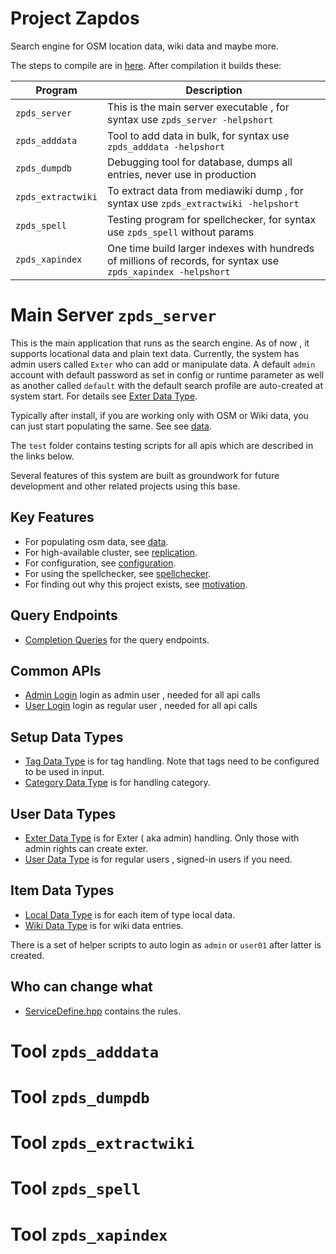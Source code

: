# Project Zapdos

Search engine for OSM location data, wiki data and maybe more.

The steps to compile are in [here](./COMPILE.md). After compilation it builds these:

| Program | Description |
| ---------- | ----------- |
`zpds_server` | This is the main server executable , for syntax use `zpds_server -helpshort` |
`zpds_adddata` | Tool to add data in bulk, for syntax use `zpds_adddata -helpshort` |
`zpds_dumpdb` | Debugging tool for database, dumps all entries, never use in production |
`zpds_extractwiki` | To extract data from mediawiki dump , for syntax use `zpds_extractwiki -helpshort` |
`zpds_spell` | Testing program for spellchecker, for syntax use `zpds_spell` without params |
`zpds_xapindex` | One time build larger indexes with hundreds of millions of records, for syntax use `zpds_xapindex -helpshort` |

# Main Server `zpds_server`

This is the main application that runs as the search engine. As of now , it supports locational data and plain text data.
Currently, the system has admin users called `Exter` who can add or manipulate data. A default `admin` account with
default password as set in config or runtime parameter as well as another called `default` with the default
search profile are auto-created at system start.  For details see [Exter Data Type](./USERDATA.md#exter-data-type).

Typically after install, if you are working only with OSM or Wiki data, you can just start populating the same.
See see [data](./BULKDATA.md).

The `test` folder contains testing scripts for all apis which are described in the links below.

Several features of this system are built as groundwork for future development and other related projects using this base.

## Key Features

- For populating osm data, see [data](./BULKDATA.md).
- For high-available cluster, see [replication](./REPLICATION.md).
- For configuration, see [configuration](./CONFIGURATION.md).
- For using the spellchecker, see [spellchecker](./SPELLCHECKER.md).
- For finding out why this project exists, see [motivation](./MOTIVATION.md).

## Query Endpoints

- [Completion Queries](./COMPLETION.md#completion-queries) for the query endpoints.

## Common APIs

- [Admin Login](./api/admin/API_ADMIN_LOGIN.md) login as admin user , needed for all api calls
- [User Login](./api/user/API_USER_LOGIN.md) login as regular user , needed for all api calls

## Setup Data Types

- [Tag Data Type](./CATEGORYTAG.md#tagdata-type) is for tag handling. Note that tags need to be configured to be used in input.
- [Category Data Type](./CATEGORYTAG.md#category-type) is for handling category.

## User Data Types

- [Exter Data Type](./USERDATA.md#exter-data-type) is for Exter ( aka admin) handling. Only those with admin rights can create exter.
- [User Data Type](./USERDATA.md#user-data-type) is for regular users , signed-in users if you need.

## Item Data Types

- [Local Data Type](./ITEMDATA.md#localdata-type) is for each item of type local data.
- [Wiki Data Type](./ITEMDATA.md#wikidata-type) is for wiki data entries.


There is a set of helper scripts to auto login as `admin` or `user01` after latter is created.

## Who can change what

- [ServiceDefine.hpp](../include/store/ServiceDefine.hpp) contains the rules.


# Tool `zpds_adddata` 

# Tool `zpds_dumpdb` 

# Tool `zpds_extractwiki` 

# Tool `zpds_spell` 

# Tool `zpds_xapindex` 
